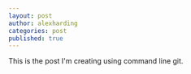 ```yaml
---
layout: post
author: alexharding
categories: post
published: true
---
```


This is the post I'm creating using command line git.
